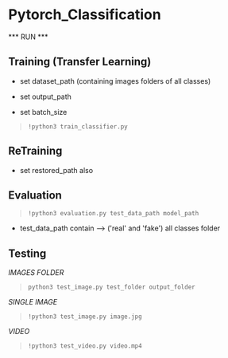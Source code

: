 # Pytorch_Classification

*** RUN ***

## Training (Transfer Learning)

* set dataset_path (containing images folders of all classes)

* set output_path

* set batch_size

> `!python3 train_classifier.py`

## ReTraining

* set restored_path also

## Evaluation 

> `!python3 evaluation.py test_data_path model_path`

* test_data_path contain --> ('real' and 'fake') all classes folder

## Testing

*IMAGES FOLDER*

> `python3 test_image.py test_folder output_folder`
    
*SINGLE IMAGE*

> `!python3 test_image.py image.jpg`

*VIDEO*

> `!python3 test_video.py video.mp4`
